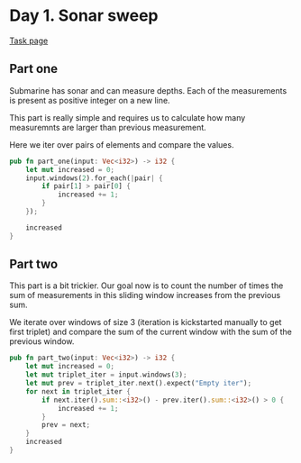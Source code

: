 # Day 1. Sonar sweep
[Task page](https://adventofcode.com/2021/day/1)

## Part one
Submarine has sonar and can measure depths.
Each of the measurements is present as positive integer on a new line.

This part is really simple and requires us to calculate how many measuremnts are larger than previous measurement.

Here we iter over pairs of elements and compare the values.

```rust
pub fn part_one(input: Vec<i32>) -> i32 {
    let mut increased = 0;
    input.windows(2).for_each(|pair| {
        if pair[1] > pair[0] {
            increased += 1;
        }
    });

    increased
}
```

## Part two
This part is a bit trickier. Our goal now is to count the number of times the
sum of measurements in this sliding window increases from the previous sum.

We iterate over windows of size 3 (iteration is kickstarted manually to get first triplet)
and compare the sum of the current window with the sum of the previous window.

```rust
pub fn part_two(input: Vec<i32>) -> i32 {
    let mut increased = 0;
    let mut triplet_iter = input.windows(3);
    let mut prev = triplet_iter.next().expect("Empty iter");
    for next in triplet_iter {
        if next.iter().sum::<i32>() - prev.iter().sum::<i32>() > 0 {
            increased += 1;
        }
        prev = next;
    }
    increased
}
```

